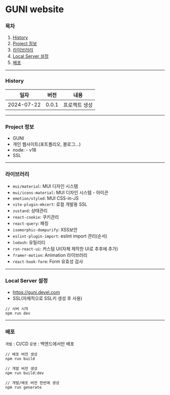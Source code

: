 # GUNI website

### 목차

1. [History](#history)
2. [Project 정보](#project-정보)
3. [라이브러리](#라이브러리)
4. [Local Server 설정](#local-server-설정)
5. [배포](#배포)

---

### History

| 일자       | 버전  | 내용          |
| ---------- | ----- | ------------- |
| 2024-07-22 | 0.0.1 | 프로젝트 생성 |

---

### Project 정보

-   GUNI
-   개인 웹사이트(포트폴리오, 블로그...)
-   node: - v18
-   SSL

---

### 라이브러리

-   `mui/material`: MUI 디자인 시스템
-   `mui/icons-material`: MUI 디자인 시스템 - 아이콘
-   `emotion/styled`: MUI CSS-in-JS
-   `vite-plugin-mkcert`: 로컬 개발용 SSL
-   `zustand`: 상태관리
-   `react-cookie`: 쿠키관리
-   `react-query`: 패칭
-   `isomorphic-dompurify`: XSS보안
-   `eslint-plugin-import`: eslint import 관리(순서)
-   `lodash`: 유틸리티
-   `rsn-react-ui`: 커스텀 UI(자체 제작한 UI로 추후에 추가)
-   `framer-motion`: Animation 라이브러리
-   `react-hook-form`: Form 유효성 검사

---

### Local Server 설정

-   https://guni.devel.com
-   SSL(자체적으로 SSL키 생성 후 사용)

```
// 서버 시작
npm run dev
```

---

### 배포

`개발` : CI/CD
`운영` : 백엔드에서만 배포

```
// 배포 버전 생성
npm run build

// 개발 버전 생성
npm run build:dev

// 개발/배포 버전 한번에 생성
npm run generate
```
